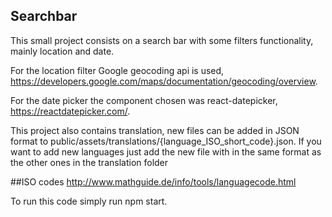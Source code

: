 ## Searchbar
This small project consists on a search bar with some filters functionality,
mainly location and date.

For the location filter Google geocoding api is used,
https://developers.google.com/maps/documentation/geocoding/overview.

For the date picker the component chosen was react-datepicker,
https://reactdatepicker.com/.

This project also contains translation, new files can be added in JSON format to
public/assets/translations/{language_ISO_short_code}.json.
If you want to add new languages just add the new file with in the same format as the other ones in the translation folder

##ISO codes http://www.mathguide.de/info/tools/languagecode.html

To run this code simply run npm start.
